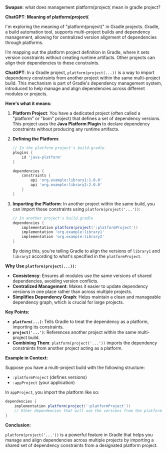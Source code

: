 **Swapan**: what does management platform(project( mean in gradle project?

**ChatGPT**: **Meaning of platform(project(**

I'm exploring the meaning of "platform(project(" in Gradle projects. Gradle, a build automation tool, supports multi-project builds and dependency management, allowing for centralized version alignment of dependencies through platforms.

I’m mapping out the platform project definition in Gradle, where it sets version constraints without creating runtime artifacts. Other projects can align their dependencies to these constraints.

**ChatGPT**: In a Gradle project, `platform(project(...))` is a way to import dependency constraints from another project within the same multi-project build. This mechanism is part of Gradle's dependency management system, introduced to help manage and align dependencies across different modules or projects.

**Here's what it means:**

1. **Platform Project**: You have a dedicated project (often called a "platform" or "bom" project) that defines a set of dependency versions. This project uses the **Java Platform Plugin** to declare dependency constraints without producing any runtime artifacts.

2. **Defining the Platform**:
   ```groovy
   // In the platform project's build.gradle
   plugins {
       id 'java-platform'
   }

   dependencies {
       constraints {
           api 'org.example:library1:1.0.0'
           api 'org.example:library2:2.0.0'
       }
   }
   ```

3. **Importing the Platform**:
   In another project within the same build, you can import these constraints using `platform(project('...'))`:
   ```groovy
   // In another project's build.gradle
   dependencies {
       implementation platform(project(':platformProject'))
       implementation 'org.example:library1'
       implementation 'org.example:library2'
   }
   ```
   By doing this, you're telling Gradle to align the versions of `library1` and `library2` according to what's specified in the `platformProject`.

**Why Use `platform(project(...))`:**

- **Consistency**: Ensures all modules use the same versions of shared dependencies, avoiding version conflicts.
- **Centralized Management**: Makes it easier to update dependency versions in one place rather than across multiple projects.
- **Simplifies Dependency Graph**: Helps maintain a clean and manageable dependency graph, which is crucial for large projects.

**Key Points:**

- **`platform(...)`**: Tells Gradle to treat the dependency as a platform, importing its constraints.
- **`project('...')`**: References another project within the same multi-project build.
- **Combining Them**: `platform(project('...'))` imports the dependency constraints from another project acting as a platform.

**Example in Context:**

Suppose you have a multi-project build with the following structure:

- `:platformProject` (defines versions)
- `:appProject` (your application)

In `appProject`, you import the platform like so:

```groovy
dependencies {
    implementation platform(project(':platformProject'))
    // Other dependencies that will use the versions from the platform
}
```

**Conclusion:**

`platform(project('...'))` is a powerful feature in Gradle that helps you manage and align dependencies across multiple projects by importing a shared set of dependency constraints from a designated platform project.

